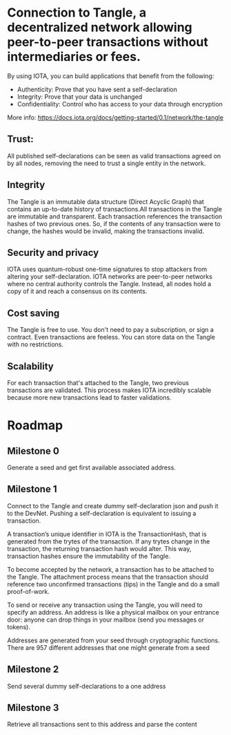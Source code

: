 # Connection to Tangle, a decentralized network allowing peer-to-peer transactions without intermediaries or fees. 

By using IOTA, you can build applications that benefit from the following:
-    Authenticity: Prove that you have sent a self-declaration
-    Integrity: Prove that your data is unchanged
-    Confidentiality: Control who has access to your data through encryption

More info: https://docs.iota.org/docs/getting-started/0.1/network/the-tangle

## Trust:
All published self-declarations can be seen as valid transactions agreed on by all nodes, removing the need to trust a single entity in the network.

## Integrity
The Tangle is an immutable data structure (Direct Acyclic Graph) that contains an up-to-date history of transactions.All transactions in the Tangle are immutable and transparent.
Each transaction references the transaction hashes of two previous ones. So, if the contents of any transaction were to change, the hashes would be invalid, making the transactions invalid.

## Security and privacy
IOTA uses quantum-robust one-time signatures to stop attackers from altering your self-declaration.
IOTA networks are peer-to-peer networks where no central authority controls the Tangle. Instead, all nodes hold a copy of it and reach a consensus on its contents.

## Cost saving
The Tangle is free to use. You don't need to pay a subscription, or sign a contract. Even transactions are feeless. You can store data on the Tangle with no restrictions.

## Scalability
For each transaction that's attached to the Tangle, two previous transactions are validated. This process makes IOTA incredibly scalable because more new transactions lead to faster validations.

# Roadmap

## Milestone 0

Generate a seed and get first available associated address. 

## Milestone 1
Connect to the Tangle and create dummy self-declaration json and push it to the DevNet. Pushing a self-declaration is equivalent to issuing a transaction.

A transaction’s unique identifier in IOTA is the TransactionHash, that is generated from the trytes of the transaction. If any trytes change in the transaction, the returning transaction hash would alter. This way, transaction hashes ensure the immutability of the Tangle.

To become accepted by the network, a transaction has to be attached to the Tangle. The attachment process means that the transaction should reference two unconfirmed transactions (tips) in the Tangle and do a small proof-of-work. 

To send or receive any transaction using the Tangle, you will need to specify an address. An address is like a physical mailbox on your entrance door: anyone can drop things in your mailbox (send you messages or tokens).

Addresses are generated from your seed through cryptographic functions. There are 957 different addresses that one might generate from a seed

## Milestone 2

Send several dummy self-declarations to a one address

## Milestone 3

Retrieve all transactions sent to this address and parse the content

